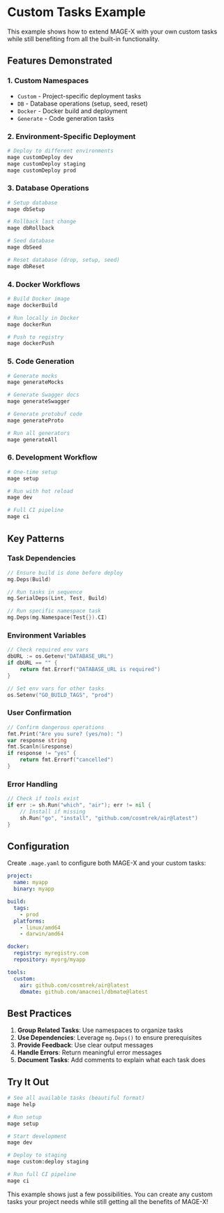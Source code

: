 # Custom Tasks Example

This example shows how to extend MAGE-X with your own custom tasks while still benefiting from all the built-in functionality.

## Features Demonstrated

### 1. Custom Namespaces
- `Custom` - Project-specific deployment tasks
- `DB` - Database operations (setup, seed, reset)
- `Docker` - Docker build and deployment
- `Generate` - Code generation tasks

### 2. Environment-Specific Deployment
```bash
# Deploy to different environments
mage customDeploy dev
mage customDeploy staging
mage customDeploy prod
```

### 3. Database Operations
```bash
# Setup database
mage dbSetup

# Rollback last change
mage dbRollback

# Seed database
mage dbSeed

# Reset database (drop, setup, seed)
mage dbReset
```

### 4. Docker Workflows
```bash
# Build Docker image
mage dockerBuild

# Run locally in Docker
mage dockerRun

# Push to registry
mage dockerPush
```

### 5. Code Generation
```bash
# Generate mocks
mage generateMocks

# Generate Swagger docs
mage generateSwagger

# Generate protobuf code
mage generateProto

# Run all generators
mage generateAll
```

### 6. Development Workflow
```bash
# One-time setup
mage setup

# Run with hot reload
mage dev

# Full CI pipeline
mage ci
```

## Key Patterns

### Task Dependencies
```go
// Ensure build is done before deploy
mg.Deps(Build)

// Run tasks in sequence
mg.SerialDeps(Lint, Test, Build)

// Run specific namespace task
mg.Deps(mg.Namespace(Test{}).CI)
```

### Environment Variables
```go
// Check required env vars
dbURL := os.Getenv("DATABASE_URL")
if dbURL == "" {
    return fmt.Errorf("DATABASE_URL is required")
}

// Set env vars for other tasks
os.Setenv("GO_BUILD_TAGS", "prod")
```

### User Confirmation
```go
// Confirm dangerous operations
fmt.Print("Are you sure? (yes/no): ")
var response string
fmt.Scanln(&response)
if response != "yes" {
    return fmt.Errorf("cancelled")
}
```

### Error Handling
```go
// Check if tools exist
if err := sh.Run("which", "air"); err != nil {
    // Install if missing
    sh.Run("go", "install", "github.com/cosmtrek/air@latest")
}
```

## Configuration

Create `.mage.yaml` to configure both MAGE-X and your custom tasks:

```yaml
project:
  name: myapp
  binary: myapp

build:
  tags:
    - prod
  platforms:
    - linux/amd64
    - darwin/amd64

docker:
  registry: myregistry.com
  repository: myorg/myapp

tools:
  custom:
    air: github.com/cosmtrek/air@latest
    dbmate: github.com/amacneil/dbmate@latest
```

## Best Practices

1. **Group Related Tasks**: Use namespaces to organize tasks
2. **Use Dependencies**: Leverage `mg.Deps()` to ensure prerequisites
3. **Provide Feedback**: Use clear output messages
4. **Handle Errors**: Return meaningful error messages
5. **Document Tasks**: Add comments to explain what each task does

## Try It Out

```bash
# See all available tasks (beautiful format)
mage help

# Run setup
mage setup

# Start development
mage dev

# Deploy to staging
mage custom:deploy staging

# Run full CI pipeline
mage ci
```

This example shows just a few possibilities. You can create any custom tasks your project needs while still getting all the benefits of MAGE-X!
